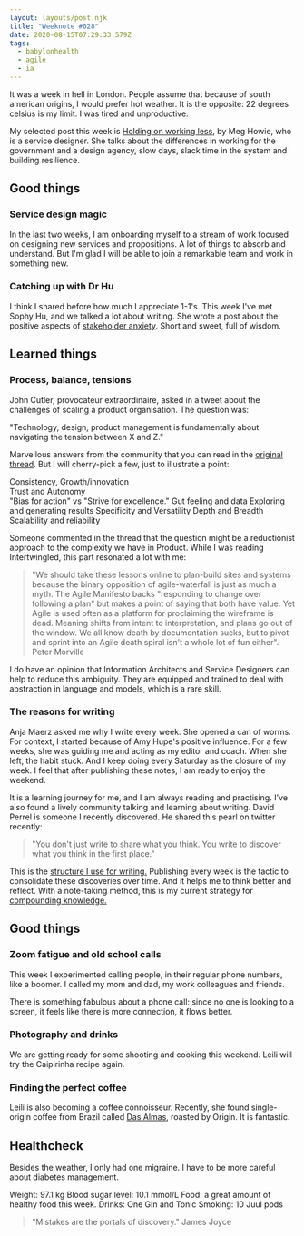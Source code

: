 ```yaml
---
layout: layouts/post.njk
title: "Weeknote #028"
date: 2020-08-15T07:29:33.579Z
tags:
  - babylonhealth
  - agile
  - ia
---
```

It was a week in hell in London. People assume that because of south american origins, I would prefer hot weather. It is the opposite: 22 degrees celsius is my limit. I was tired and unproductive.

My selected post this week is [Holding on working less](https://medium.com/@HowieMeg/holding-on-to-working-less-e0a6a330fb60), by Meg Howie, who is a service designer. She talks about the differences in working for the government and a design agency, slow days, slack time in the system and building resilience.

## Good things

### Service design magic

In the last two weeks, I am onboarding myself to a stream of work focused on designing new services and propositions. A lot of things to absorb and understand. But I'm glad I will be able to join a remarkable team and work in something new.

### Catching up with Dr Hu

I think I shared before how much I appreciate 1-1's. This week I've met Sophy Hu, and we talked a lot about writing. She wrote a post about the positive aspects of [stakeholder anxiety](https://www.linkedin.com/pulse/positive-spin-pressure-dr-sophy-hu-ba-hons-mbbs/). Short and sweet, full of wisdom.

## Learned things

### Process, balance, tensions

John Cutler, provocateur extraordinaire, asked in a tweet about the challenges of scaling a product organisation. The question was:

"Technology, design, product management is fundamentally about navigating the tension between X and Z."

Marvellous answers from the community that you can read in the [original thread](https://twitter.com/johncutlefish/status/1291280062403100674). But I will cherry-pick a few, just to illustrate a point:

Consistency, Growth/innovation\
Trust and Autonomy\
"Bias for action" vs "Strive for excellence."
Gut feeling and data
Exploring and generating results
Specificity and Versatility
Depth and Breadth
Scalability and reliability

Someone commented in the thread that the question might be a reductionist approach to the complexity we have in Product. While I was reading Intertwingled, this part resonated a lot with me:

> "We should take these lessons online to plan-build sites and systems because the binary opposition of agile-waterfall is just as much a myth. The Agile Manifesto backs "responding to change over following a plan" but makes a point of saying that both have value. Yet Agile is used often as a platform for proclaiming the wireframe is dead. Meaning shifts from intent to interpretation, and plans go out of the window. We all know death by documentation sucks, but to pivot and sprint into an Agile death spiral isn't a whole lot of fun either". Peter Morville

I do have an opinion that Information Architects and Service Designers can help to reduce this ambiguity. They are equipped and trained to deal with abstraction in language and models, which is a rare skill. 

### The reasons for writing

Anja Maerz asked me why I write every week. She opened a can of worms. For context, I started because of Amy Hupe's positive influence. For a few weeks, she was guiding me and acting as my editor and coach. When she left, the habit stuck. And I keep doing every Saturday as the closure of my week. I feel that after publishing these notes, I am ready to enjoy the weekend.

It is a learning journey for me, and I am always reading and practising. I've also found a lively community talking and learning about writing. David Perrel is someone I recently discovered. He shared this pearl on twitter recently:

> "You don't just write to share what you think. You write to discover what you think in the first place."

This is the [structure I use for writing.](https://gist.github.com/esperanca/5b91a7c64d6a1660cee2631759f425b7) Publishing every week is the tactic to consolidate these discoveries over time. And it helps me to think better and reflect. With a note-taking method, this is my current strategy for [compounding knowledge.](https://fs.blog/2019/02/compounding-knowledge/)

## Good things

### Zoom fatigue and old school calls

This week I experimented calling people, in their regular phone numbers, like a boomer. I called my mom and dad, my work colleagues and friends.

There is something fabulous about a phone call: since no one is looking to a screen, it feels like there is more connection, it flows better. 

### Photography and drinks

We are getting ready for some shooting and cooking this weekend. Leili will try the Caipirinha recipe again.

### Finding the perfect coffee

Leili is also becoming a coffee connoisseur. Recently, she found single-origin coffee from Brazil called [Das Almas](https://www.origincoffee.co.uk/collections/coffee/products/das-almas?variant=31242646814793), roasted by Origin. It is fantastic.

## Healthcheck

Besides the weather, I only had one migraine. I have to be more careful about diabetes management.

Weight: 97.1 kg
Blood sugar level: 10.1 mmol/L
Food: a great amount of healthy food this week.
Drinks: One Gin and Tonic
Smoking: 10 Juul pods

> "Mistakes are the portals of discovery." James Joyce